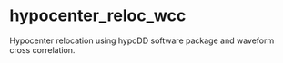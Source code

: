 # hypocenter_reloc_wcc
Hypocenter relocation using hypoDD software package and waveform cross correlation.
